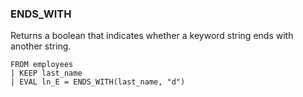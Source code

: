 <!--
This is generated by ESQL’s AbstractFunctionTestCase. Do no edit it. See ../README.md for how to regenerate it.
-->

### ENDS_WITH
Returns a boolean that indicates whether a keyword string ends with another string.

```esql
FROM employees
| KEEP last_name
| EVAL ln_E = ENDS_WITH(last_name, "d")
```
